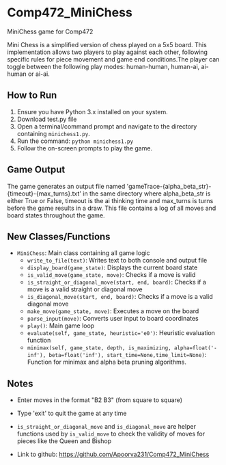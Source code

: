 # Comp472_MiniChess
MiniChess game for Comp472

Mini Chess is a simplified version of chess played on a 5x5 board. This implementation allows two players to play against each other, following specific rules for piece movement and game end conditions.The player can toggle between the following play modes:
human-human, human-ai, ai-human or ai-ai. 


## How to Run
1. Ensure you have Python 3.x installed on your system.
2. Download test.py file
3. Open a terminal/command prompt and navigate to the directory containing `minichess1.py`.
4. Run the command: `python minichess1.py`
5. Follow the on-screen prompts to play the game.

## Game Output
The game generates an output file named 'gameTrace-{alpha_beta_str}-{timeout}-{max_turns}.txt' in the same directory where alpha_beta_str is either True or False, timeout is the ai thinking time and max_turns is turns before the game results in a draw. This file contains a log of all moves and board states throughout the game.

## New Classes/Functions
- `MiniChess`: Main class containing all game logic
  - `write_to_file(text)`: Writes text to both console and output file
  - `display_board(game_state)`: Displays the current board state
  - `is_valid_move(game_state, move)`: Checks if a move is valid
  - `is_straight_or_diagonal_move(start, end, board)`: Checks if a move is a valid straight or diagonal move
  - `is_diagonal_move(start, end, board)`: Checks if a move is a valid diagonal move
  - `make_move(game_state, move)`: Executes a move on the board
  - `parse_input(move)`: Converts user input to board coordinates
  - `play()`: Main game loop
  - `evaluate(self, game_state, heuristic='e0')`: Heuristic evaluation function
  - `minimax(self, game_state, depth, is_maximizing, alpha=float('-inf'), beta=float('inf'), start_time=None,time_limit=None)`: Function for minimax and alpha beta pruning algorithms. 

## Notes
- Enter moves in the format "B2 B3" (from square to square)
- Type 'exit' to quit the game at any time
- `is_straight_or_diagonal_move` and `is_diagonal_move` are helper functions used by `is_valid_move` to check the validity of moves for pieces like the Queen and Bishop

- Link to github: https://github.com/Apoorva231/Comp472_MiniChess 
